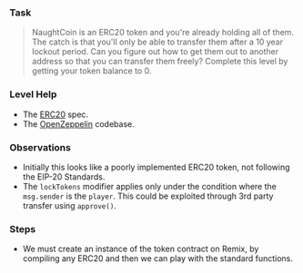### Task

>NaughtCoin is an ERC20 token and you're already holding all of them. The catch is that you'll only be able to transfer them after a 10 year lockout period. Can you figure out how to get them out to another address so that you can transfer them freely? Complete this level by getting your token balance to 0.

### Level Help

- The [ERC20](https://github.com/ethereum/EIPs/blob/master/EIPS/eip-20.md) spec.
- The [OpenZeppelin](https://github.com/OpenZeppelin/zeppelin-solidity/tree/master/contracts) codebase.

### Observations 

- Initially this looks like a poorly implemented ERC20 token, not following the EIP-20 Standards.
- The `lockTokens` modifier applies only under the condition where the `msg.sender` is the `player`. This could be exploited through 3rd party transfer using `approve()`.


### Steps
- We must create an instance of the token contract on Remix, by compiling any ERC20 and then we can play with the standard functions.

